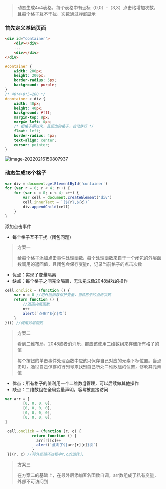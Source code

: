 > 动态生成4x4表格，每个表格中有坐标（0,0）-（3,3）点击格增加次数，且每个格子互不干扰，次数通过弹窗显示

### 首先定义基础页面

```html
<div id="container">
    <div></div>
    ...
    <div></div>
</div>
```

```css
#container {
    width: 200px;
    height: 200px;
    border-radius: 5px;
    background: purple;
}
/* 40*4+8*5=200 */
#container > div {
    width: 40px;
    height: 40px;
    background: #fff;
    margin-top: 8px;
    margin-left: 8px;
    /* 把格子横过来，且超出的格子，自动换行 */
    float: left;
    border-radius: 4px;
    text-align: center;
    cursor: pointer;
}
```

![image-20220216150807937](https://gitee.com/mark_xian/graphic-bed/raw/master/202202161508203.png)

### 动态生成16个格子

```js
var div = document.getElementById('container')
for (var r = 0; r < 4; r++) {
    for (var c = 0; c < 4; c++) {
        var cell = document.createElement('div')
        cell.innerText = `(${r},${c})`
        div.appendChild(cell)
    }
}
```

添加点击事件

- 每个格子互不干扰（闭包问题）

> 方案一
>
> 给每个格子添加点击事件处理函数，每个处理函数来自于一个闭包的外层函数调用的返回值，且闭包会保存变量n，记录当前格子的点击次数

- 优点：实现了变量隔离
- 缺点：每个格子之间完全隔离，无法完成像2048游戏的操作

```js
cell.onclick = (function () {
    var n = 0 //用外层函数保护变量，当前格子的点击次数
    return function () {
        //返回内层函数
        n++
        alert(`点击了${n}次`)
    }
})() //调用外层函数
```

> 方案二
>
> 看到二维布局，2048或者消消乐，都应该使用二维数组来存储所有格子的值
>
> 每个按钮的单击事件处理函数中应该只保存自己对应的元素下标位置。当点击时，通过自己保存的行列号来找到自己所处二维数组的位置，修改其元素值

- 优点：所有格子的值利用一个二维数组管理，可以后续做其他操作
- 缺点：二维数组在全局变量声明，容易被直接访问

```js
var arr = [
        [0, 0, 0, 0],
        [0, 0, 0, 0],
        [0, 0, 0, 0],
        [0, 0, 0, 0],
]
```

```js
 cell.onclick = (function (r, c) {
            return function () {
              arr[r][c]++
              alert(`点击了${arr[r][c]}次`)
            }
 })(r, c) //将外部循环过程中r,c的值传入
```



> 方案三
>
> 在方案二的基础上，在最外层添加匿名函数自调，arr数组成了私有变量，外部不可访问到